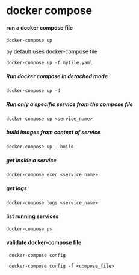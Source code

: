 # docker compose

#### run a docker compose file

```
docker-compose up
```

by default uses docker-compose file

```
docker-compose up -f myfile.yaml
```

##### Run docker compose in detached mode

```
docker-compose up -d
```

##### Run only a specific service from the compose file

```
docker-compose up <service_name>
```

##### build images from context of service

```
docker-compose up --build
```

##### get inside a service

```
docker-compose exec <service_name>
```

##### get logs

```
docker-compose logs <service_name>
```

#### list running services

```
docker-compose ps
```

#### validate docker-compose file

```
 docker-compose config
```

```
 docker-compose config -f <compose_file>
```
